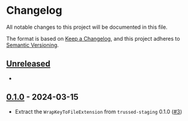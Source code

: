 <!--
Copyright (C) Nitrokey GmbH
SPDX-License-Identifier: CC0-1.0
-->

# Changelog
All notable changes to this project will be documented in this file.

The format is based on [Keep a Changelog](https://keepachangelog.com/en/1.0.0/),
and this project adheres to [Semantic Versioning](https://semver.org/spec/v2.0.0.html).

## [Unreleased][]

-

[Unreleased]: https://github.com/trussed-dev/trussed-staging/compare/wrap-key-to-file-v0.1.0...HEAD

## [0.1.0][] - 2024-03-15

- Extract the `WrapKeyToFileExtension` from `trussed-staging` 0.1.0 ([#3][])

[#3]: https://github.com/trussed-dev/trussed-staging/issues/3

[0.1.0]: https://github.com/trussed-dev/trussed-staging/releases/tag/wrap-key-to-file-v0.1.0


